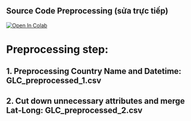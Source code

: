 ## Source Code Preprocessing (sửa trực tiếp)
[![Open In Colab](https://colab.research.google.com/assets/colab-badge.svg)](https://colab.research.google.com/drive/1MprVRA3SLHzCUP0VGqZQJ_-BYDoJ4SJS?usp=sharing)



# Preprocessing step:
## 1. Preprocessing Country Name and Datetime: GLC_preprocessed_1.csv
## 2. Cut down unnecessary attributes and merge Lat-Long: GLC_preprocessed_2.csv
